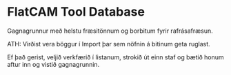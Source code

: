 # FlatCAM Tool Database

Gagnagrunnur með helstu fræsitönnum og borbitum fyrir rafrásafræsun. 

ATH: Virðist vera böggur í Import þar sem nöfnin á bitinum geta ruglast.

Ef það gerist, veljið verkfærið í listanum, strokið út einn staf og bætið honum aftur inn og vistið gagnagrunnin. 
